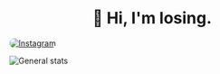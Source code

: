 ![]()


<h1 align="center">👋 Hi, I'm losing.</h1>

<a align="center" href="https://www.instagram.com/losingtop/"><img src="https://img.shields.io/badge/Instagram-323540?style=for-the-badge&logo=instagram&logoColor=db4040" style="border-radius:20px" alt="Instagram"></a>

<img src="http://github-profile-summary-cards.vercel.app/api/cards/profile-details?username=losingtop&theme=moonlight" alt="General stats">
